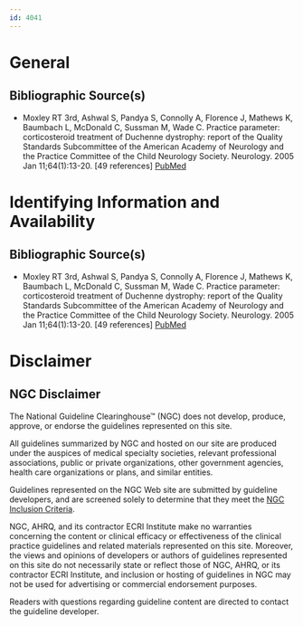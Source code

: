 ```yaml
---
id: 4041
---
```


# General

## Bibliographic Source(s)

- Moxley RT 3rd, Ashwal S, Pandya S, Connolly A, Florence J, Mathews K, Baumbach L, McDonald C, Sussman M, Wade C. Practice parameter: corticosteroid treatment of Duchenne dystrophy: report of the Quality Standards Subcommittee of the American Academy of Neurology and the Practice Committee of the Child Neurology Society. Neurology. 2005 Jan 11;64(1):13-20. [49 references] [ PubMed ](http://www.ncbi.nlm.nih.gov/entrez/query.fcgi?cmd=Retrieve&db=pubmed&dopt=Abstract&list_uids=15642897)

# Identifying Information and Availability

## Bibliographic Source(s)

- Moxley RT 3rd, Ashwal S, Pandya S, Connolly A, Florence J, Mathews K, Baumbach L, McDonald C, Sussman M, Wade C. Practice parameter: corticosteroid treatment of Duchenne dystrophy: report of the Quality Standards Subcommittee of the American Academy of Neurology and the Practice Committee of the Child Neurology Society. Neurology. 2005 Jan 11;64(1):13-20. [49 references] [ PubMed ](http://www.ncbi.nlm.nih.gov/entrez/query.fcgi?cmd=Retrieve&db=pubmed&dopt=Abstract&list_uids=15642897)

# Disclaimer

## NGC Disclaimer

The National Guideline Clearinghouse™ (NGC) does not develop, produce, approve, or endorse the guidelines represented on this site.

All guidelines summarized by NGC and hosted on our site are produced under the auspices of medical specialty societies, relevant professional associations, public or private organizations, other government agencies, health care organizations or plans, and similar entities.

Guidelines represented on the NGC Web site are submitted by guideline developers, and are screened solely to determine that they meet the [NGC Inclusion Criteria](/help-and-about/summaries/inclusion-criteria).

NGC, AHRQ, and its contractor ECRI Institute make no warranties concerning the content or clinical efficacy or effectiveness of the clinical practice guidelines and related materials represented on this site. Moreover, the views and opinions of developers or authors of guidelines represented on this site do not necessarily state or reflect those of NGC, AHRQ, or its contractor ECRI Institute, and inclusion or hosting of guidelines in NGC may not be used for advertising or commercial endorsement purposes.

Readers with questions regarding guideline content are directed to contact the guideline developer.


